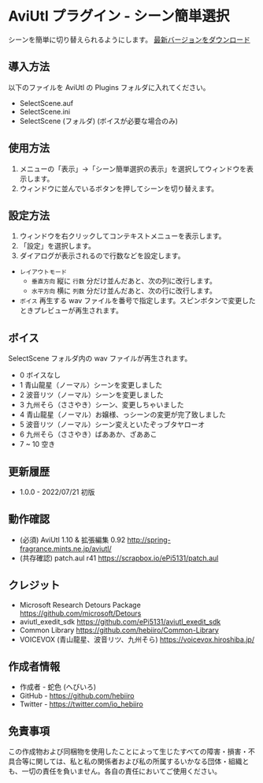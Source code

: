 # AviUtl プラグイン - シーン簡単選択

シーンを簡単に切り替えられるようにします。
[最新バージョンをダウンロード](../../releases/latest/)

## 導入方法

以下のファイルを AviUtl の Plugins フォルダに入れてください。
* SelectScene.auf
* SelectScene.ini
* SelectScene (フォルダ) (ボイスが必要な場合のみ)

## 使用方法

1. メニューの「表示」→「シーン簡単選択の表示」を選択してウィンドウを表示します。
2. ウィンドウに並んでいるボタンを押してシーンを切り替えます。

## 設定方法

1. ウィンドウを右クリックしてコンテキストメニューを表示します。
2. 「設定」を選択します。
3. ダイアログが表示されるので行数などを設定します。<br>

* ```レイアウトモード```
	* ```垂直方向``` 縦に ```行数``` 分だけ並んだあと、次の列に改行します。
	* ```水平方向``` 横に ```列数``` 分だけ並んだあと、次の行に改行します。
* ```ボイス``` 再生する wav ファイルを番号で指定します。スピンボタンで変更したときプレビューが再生されます。

## ボイス

SelectScene フォルダ内の wav ファイルが再生されます。

* 0 ボイスなし
* 1 青山龍星（ノーマル）シーンを変更しました
* 2 波音リツ（ノーマル）シーンを変更しました
* 3 九州そら（ささやき）シーン、変更しちゃいました
* 4 青山龍星（ノーマル）お嬢様、っシーンの変更が完了致しました
* 5 波音リツ（ノーマル）シーン変えといたぞっブタヤローオ
* 6 九州そら（ささやき）ばああか、ざああこ
* 7 ~ 10 空き

## 更新履歴

* 1.0.0 - 2022/07/21 初版

## 動作確認

* (必須) AviUtl 1.10 & 拡張編集 0.92 http://spring-fragrance.mints.ne.jp/aviutl/
* (共存確認) patch.aul r41 https://scrapbox.io/ePi5131/patch.aul

## クレジット

* Microsoft Research Detours Package https://github.com/microsoft/Detours
* aviutl_exedit_sdk https://github.com/ePi5131/aviutl_exedit_sdk
* Common Library https://github.com/hebiiro/Common-Library
* VOICEVOX (青山龍星、波音リツ、九州そら) https://voicevox.hiroshiba.jp/

## 作成者情報
 
* 作成者 - 蛇色 (へびいろ)
* GitHub - https://github.com/hebiiro
* Twitter - https://twitter.com/io_hebiiro

## 免責事項

この作成物および同梱物を使用したことによって生じたすべての障害・損害・不具合等に関しては、私と私の関係者および私の所属するいかなる団体・組織とも、一切の責任を負いません。各自の責任においてご使用ください。
